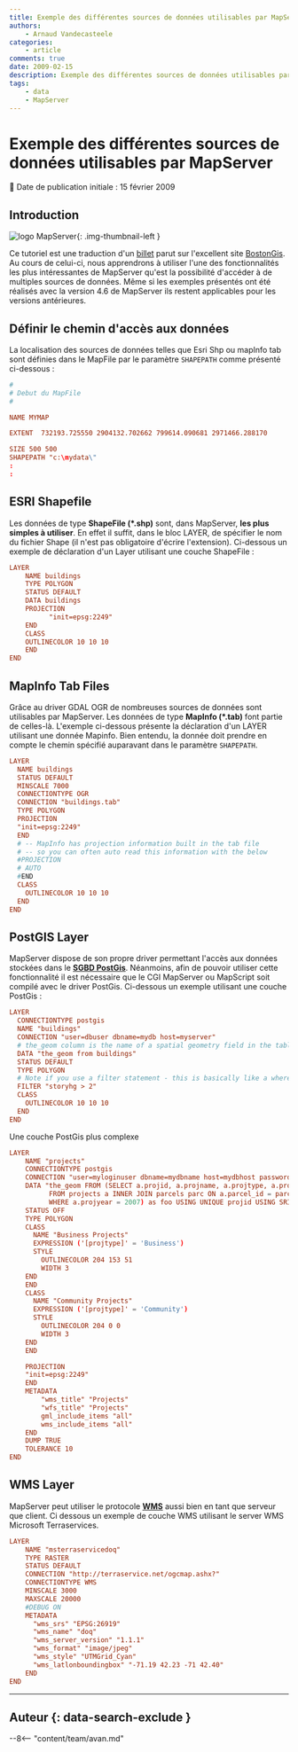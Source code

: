 ```yaml
---
title: Exemple des différentes sources de données utilisables par MapServer
authors:
    - Arnaud Vandecasteele
categories:
    - article
comments: true
date: 2009-02-15
description: Exemple des différentes sources de données utilisables par MapServer
tags:
    - data
    - MapServer
---
```


# Exemple des différentes sources de données utilisables par MapServer

:calendar: Date de publication initiale : 15 février 2009

## Introduction

![logo MapServer](https://cdn.geotribu.fr/img/logos-icones/logiciels_librairies/mapserver.png "logo MapServer"){: .img-thumbnail-left }

Ce tutoriel est une traduction d'un [billet](http://www.bostongis.com/?content_name=umn_datasources#19) parut sur l'excellent site [BostonGis](http://www.bostongis.com/). Au cours de celui-ci, nous apprendrons à utiliser l'une des fonctionnalités les plus intéressantes de MapServer qu'est la possibilité d'accéder à de multiples sources de données. Même si les exemples présentés ont été réalisés avec la version 4.6 de MapServer ils restent applicables pour les versions antérieures.

## Définir le chemin d'accès aux données

La localisation des sources de données telles que Esri Shp ou mapInfo tab sont définies dans le MapFile par le paramètre `SHAPEPATH` comme présenté ci-dessous :

```conf
#
# Debut du MapFile
#

NAME MYMAP

EXTENT  732193.725550 2904132.702662 799614.090681 2971466.288170

SIZE 500 500
SHAPEPATH "c:\mydata\"
:
:
```

## ESRI Shapefile

Les données de type **ShapeFile (*.shp)** sont, dans MapServer, **les plus simples à utiliser**. En effet il suffit, dans le bloc LAYER, de spécifier le nom du fichier Shape (il n'est pas obligatoire d'écrire l'extension). Ci-dessous un exemple de déclaration d'un Layer utilisant une couche ShapeFile :

```conf
LAYER
    NAME buildings
    TYPE POLYGON
    STATUS DEFAULT
    DATA buildings
    PROJECTION
          "init=epsg:2249"
    END
    CLASS
    OUTLINECOLOR 10 10 10
    END
END
```

## MapInfo Tab Files

Grâce au driver GDAL OGR de nombreuses sources de données sont utilisables par MapServer. Les données de type **MapInfo (*.tab)** font partie de celles-là. L'exemple ci-dessous présente la déclaration d'un LAYER utilisant une donnée Mapinfo. Bien entendu, la donnée doit prendre en compte le chemin spécifié auparavant dans le paramètre `SHAPEPATH`.

```conf
LAYER  
  NAME buildings  
  STATUS DEFAULT  
  MINSCALE 7000  
  CONNECTIONTYPE OGR  
  CONNECTION "buildings.tab"  
  TYPE POLYGON  
  PROJECTION  
  "init=epsg:2249"  
  END  
  # -- MapInfo has projection information built in the tab file  
  # -- so you can often auto read this information with the below  
  #PROJECTION  
  # AUTO  
  #END  
  CLASS  
    OUTLINECOLOR 10 10 10  
  END  
END
```

## PostGIS Layer

MapServer dispose de son propre driver permettant l'accès aux données stockées dans le **[SGBD PostGis](http://postgis.refractions.net/)**. Néanmoins, afin de pouvoir utiliser cette fonctionnalité il est nécessaire que le CGI MapServer ou MapScript soit compilé avec le driver PostGis. Ci-dessous un exemple utilisant une couche PostGis :

```conf
LAYER  
  CONNECTIONTYPE postgis  
  NAME "buildings"  
  CONNECTION "user=dbuser dbname=mydb host=myserver"  
  # the_geom column is the name of a spatial geometry field in the table buildings  
  DATA "the_geom from buildings"  
  STATUS DEFAULT  
  TYPE POLYGON  
  # Note if you use a filter statement - this is basically like a where clause of the sql statement  
  FILTER "storyhg > 2"  
  CLASS  
    OUTLINECOLOR 10 10 10  
  END  
END
```

Une couche PostGis plus complexe

```conf
LAYER  
    NAME "projects"  
    CONNECTIONTYPE postgis  
    CONNECTION "user=myloginuser dbname=mydbname host=mydbhost password=mypass"  
    DATA "the_geom FROM (SELECT a.projid, a.projname, a.projtype, a.projyear, a.pid, parc.the_geom  
          FROM projects a INNER JOIN parcels parc ON a.parcel_id = parc.pid  
          WHERE a.projyear = 2007) as foo USING UNIQUE projid USING SRID=2249"  
    STATUS OFF  
    TYPE POLYGON  
    CLASS  
      NAME "Business Projects"  
      EXPRESSION ('[projtype]' = 'Business')  
      STYLE  
        OUTLINECOLOR 204 153 51  
        WIDTH 3  
    END  
    END  
    CLASS  
      NAME "Community Projects"  
      EXPRESSION ('[projtype]' = 'Community')  
      STYLE  
        OUTLINECOLOR 204 0 0  
        WIDTH 3  
    END  
    END

    PROJECTION  
    "init=epsg:2249"  
    END  
    METADATA  
        "wms_title" "Projects"  
        "wfs_title" "Projects"  
        gml_include_items "all"  
        wms_include_items "all"  
    END  
    DUMP TRUE  
    TOLERANCE 10  
END  
```

## WMS Layer

MapServer peut utiliser le protocole **[WMS](http://geotribu.net/node/9)** aussi bien en tant que serveur que client. Ci dessous un exemple de couche WMS utilisant le server WMS Microsoft Terraservices.

```conf
LAYER  
    NAME "msterraservicedoq"  
    TYPE RASTER  
    STATUS DEFAULT  
    CONNECTION "http://terraservice.net/ogcmap.ashx?"  
    CONNECTIONTYPE WMS  
    MINSCALE 3000  
    MAXSCALE 20000  
    #DEBUG ON  
    METADATA  
      "wms_srs" "EPSG:26919"  
      "wms_name" "doq"  
      "wms_server_version" "1.1.1"  
      "wms_format" "image/jpeg"  
      "wms_style" "UTMGrid_Cyan"  
      "wms_latlonboundingbox" "-71.19 42.23 -71 42.40"  
    END  
END
```

----

## Auteur {: data-search-exclude }

--8<-- "content/team/avan.md"
